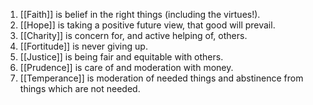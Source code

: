 
1.  [[Faith]] is belief in the right things (including the virtues!).
2.  [[Hope]] is taking a positive future view, that good will prevail.
3.  [[Charity]] is concern for, and active helping of, others.
4.  [[Fortitude]] is never giving up.
5.  [[Justice]] is being fair and equitable with others. 
6.  [[Prudence]] is care of and moderation with money.
7.  [[Temperance]] is moderation of needed things and abstinence from things which are not needed.

